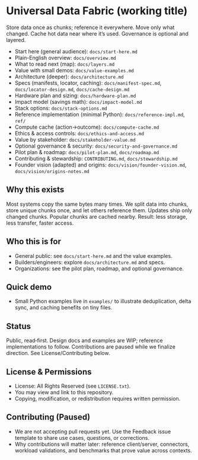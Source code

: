 # Universal Data Fabric (working title)

Store data once as chunks; reference it everywhere. Move only what changed. Cache hot data near where it’s used. Governance is optional and layered.

- Start here (general audience): `docs/start-here.md`
- Plain-English overview: `docs/overview.md`
- What to read next (map): `docs/layers.md`
- Value with small demos: `docs/value-examples.md`
- Architecture (deeper): `docs/architecture.md`
- Specs (manifests, locator, caching): `docs/manifest-spec.md`, `docs/locator-design.md`, `docs/cache-design.md`
- Hardware plan and sizing: `docs/hardware-plan.md`
- Impact model (savings math): `docs/impact-model.md`
- Stack options: `docs/stack-options.md`
- Reference implementation (minimal Python): `docs/reference-impl.md`, `ref/`
- Compute cache (action→outcome): `docs/compute-cache.md`
- Ethics & access controls: `docs/ethics-and-access.md`
- Value by stakeholder: `docs/stakeholder-value.md`
- Optional governance & security: `docs/security-and-governance.md`
- Pilot plan & roadmap: `docs/pilot-plan.md`, `docs/roadmap.md`
- Contributing & stewardship: `CONTRIBUTING.md`, `docs/stewardship.md`
- Founder vision (adapted) and origins: `docs/vision/founder-vision.md`, `docs/vision/origins-notes.md`

## Why this exists
Most systems copy the same bytes many times. We split data into chunks, store unique chunks once, and let others reference them. Updates ship only changed chunks. Popular chunks are cached nearby. Result: less storage, less transfer, faster access.

## Who this is for
- General public: see `docs/start-here.md` and the value examples.
- Builders/engineers: explore `docs/architecture.md` and specs.
- Organizations: see the pilot plan, roadmap, and optional governance.

## Quick demo
- Small Python examples live in `examples/` to illustrate deduplication, delta sync, and caching benefits on tiny files.

## Status
Public, read‑first. Design docs and examples are WIP; reference implementations to follow. Contributions are paused while we finalize direction. See License/Contributing below.

## License & Permissions
- License: All Rights Reserved (see `LICENSE.txt`).
- You may view and link to this repository.
- Copying, modification, or redistribution requires written permission.

## Contributing (Paused)
- We are not accepting pull requests yet. Use the Feedback issue template to share use cases, questions, or corrections.
- Why contributions will matter later: reference client/server, connectors, workload validations, and benchmarks that prove value across contexts.
